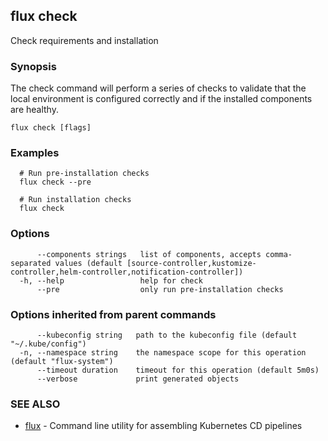 ## flux check

Check requirements and installation

### Synopsis

The check command will perform a series of checks to validate that
the local environment is configured correctly and if the installed components are healthy.

```
flux check [flags]
```

### Examples

```
  # Run pre-installation checks
  flux check --pre

  # Run installation checks
  flux check

```

### Options

```
      --components strings   list of components, accepts comma-separated values (default [source-controller,kustomize-controller,helm-controller,notification-controller])
  -h, --help                 help for check
      --pre                  only run pre-installation checks
```

### Options inherited from parent commands

```
      --kubeconfig string   path to the kubeconfig file (default "~/.kube/config")
  -n, --namespace string    the namespace scope for this operation (default "flux-system")
      --timeout duration    timeout for this operation (default 5m0s)
      --verbose             print generated objects
```

### SEE ALSO

* [flux](flux.md)	 - Command line utility for assembling Kubernetes CD pipelines

